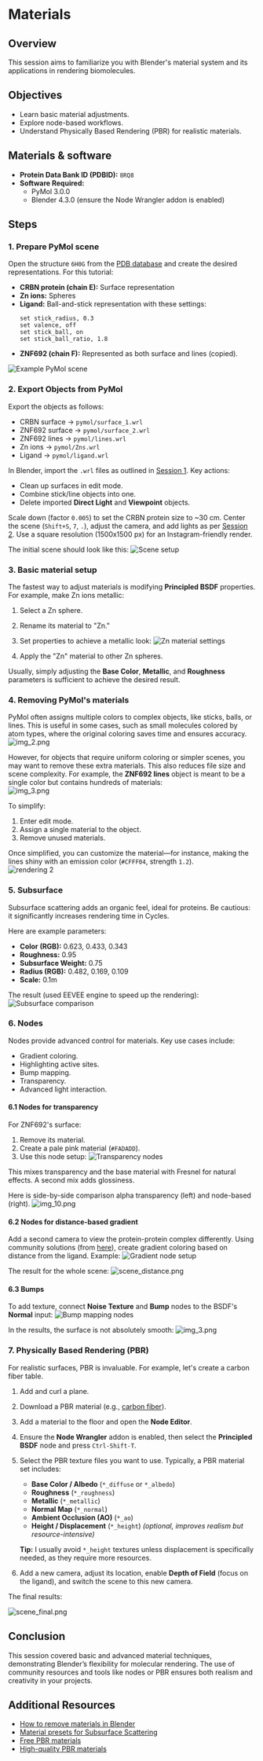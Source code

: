 # Materials

## Overview
This session aims to familiarize you with Blender's material system and its applications in rendering biomolecules.

## Objectives
* Learn basic material adjustments.
* Explore node-based workflows.
* Understand Physically Based Rendering (PBR) for realistic materials.

## Materials & software
- **Protein Data Bank ID (PDBID):** `8RQ8`
- **Software Required:**
  - PyMol 3.0.0
  - Blender 4.3.0 (ensure the Node Wrangler addon is enabled)

## Steps

### 1. Prepare PyMol scene 

Open the structure `6H0G` from the [PDB database](https://www.rcsb.org/structure/6H0G) and create the desired representations. For this tutorial:
- **CRBN protein (chain E):** Surface representation
- **Zn ions:** Spheres
- **Ligand:** Ball-and-stick representation with these settings:
  ```pymol
  set stick_radius, 0.3
  set valence, off
  set stick_ball, on
  set stick_ball_ratio, 1.8
  ```
- **ZNF692 (chain F):** Represented as both surface and lines (copied).

![Example PyMol scene](img/pymol.png)

### 2. Export Objects from PyMol

Export the objects as follows:
- CRBN surface → `pymol/surface_1.wrl`
- ZNF692 surface → `pymol/surface_2.wrl`
- ZNF692 lines → `pymol/lines.wrl`
- Zn ions → `pymol/Zns.wrl`
- Ligand → `pymol/ligand.wrl`

In Blender, import the `.wrl` files as outlined in [Session 1](../session_1/s1.md). Key actions:
- Clean up surfaces in edit mode.
- Combine stick/line objects into one.
- Delete imported **Direct Light** and **Viewpoint** objects.


Scale down (factor `0.005`) to set the CRBN protein size to ~30 cm. Center the scene (`Shift+S`, `7`, `.`), adjust the camera, and add lights as per [Session 2](../session_2/s2.md). Use a square resolution (1500x1500 px) for an Instagram-friendly render.

The initial scene should look like this:
![Scene setup](img/scene1.png)

### 3. Basic material setup

The fastest way to adjust materials is modifying **Principled BSDF** properties. For example, make Zn ions metallic:
1. Select a Zn sphere.
2. Rename its material to "Zn."
3. Set properties to achieve a metallic look:
   ![Zn material settings](img/zn.png)

4. Apply the "Zn" material to other Zn spheres.

Usually, simply adjusting the **Base Color**, **Metallic**, and **Roughness** parameters is sufficient to achieve the desired result. 

### 4. Removing PyMol's materials

PyMol often assigns multiple colors to complex objects, like sticks, balls, or lines. This is useful in some cases, such as small molecules colored by atom types, where the original coloring saves time and ensures accuracy.  
![img_2.png](img/img_2.png)

However, for objects that require uniform coloring or simpler scenes, you may want to remove these extra materials. This also reduces file size and scene complexity. For example, the **ZNF692 lines** object is meant to be a single color but contains hundreds of materials:  
![img_3.png](img/img_3.png)

To simplify:
1. Enter edit mode.
2. Assign a single material to the object.
3. Remove unused materials.  

Once simplified, you can customize the material—for instance, making the lines shiny with an emission color (`#CFFF04`, strength `1.2`).  
![rendering 2](img/rendering2.png)  

### 5. Subsurface

Subsurface scattering adds an organic feel, ideal for proteins. Be cautious: it significantly increases rendering time in Cycles. 

Here are example parameters:
- **Color (RGB):** 0.623, 0.433, 0.343
- **Roughness:** 0.95
- **Subsurface Weight:** 0.75
- **Radius (RGB):** 0.482, 0.169, 0.109
- **Scale:** 0.1m

The result (used EEVEE engine to speed up the rendering):
![Subsurface comparison](img/img_4.png)

### 6. Nodes

Nodes provide advanced control for materials. Key use cases include:
- Gradient coloring.
- Highlighting active sites.
- Bump mapping.
- Transparency.
- Advanced light interaction.

#### 6.1 Nodes for transparency

For ZNF692's surface:
1. Remove its material.
2. Create a pale pink material (`#FADADD`).
3. Use this node setup:
   ![Transparency nodes](img/tn.png)

This mixes transparency and the base material with Fresnel for natural effects. A second mix adds glossiness.

Here is side-by-side comparison alpha transparency (left) and node-based (right).
![img_10.png](img/img_10.png)

#### 6.2 Nodes for distance-based gradient

Add a second camera to view the protein-protein complex differently. Using community solutions (from [here](https://blenderartists.org/t/is-there-a-distance-based-texture-for-blender/1186832/7)), create gradient coloring based on distance from the ligand. Example:
![Gradient node setup](img/dist_nodes.png)


The result for the whole scene:
![scene_distance.png](img/scene_distance.png)

#### 6.3 Bumps

To add texture, connect **Noise Texture** and **Bump** nodes to the BSDF's **Normal** input:
![Bump mapping nodes](img/b_nodes.png)

In the results, the surface is not absolutely smooth:
![img_3.png](img/b.png)



### 7. Physically Based Rendering (PBR)

For realistic surfaces, PBR is invaluable. For example, let's create a carbon fiber table.

1. Add and curl a plane.
2. Download a PBR material (e.g., [carbon fiber](https://freepbr.com/product/carbon-fiber-pbr/)).
3. Add a material to the floor and open the **Node Editor**.  
4. Ensure the **Node Wrangler** addon is enabled, then select the **Principled BSDF** node and press `Ctrl-Shift-T`.  
5. Select the PBR texture files you want to use. Typically, a PBR material set includes:  
   - **Base Color / Albedo** (`*_diffuse` or `*_albedo`)  
   - **Roughness** (`*_roughness`)  
   - **Metallic** (`*_metallic`)  
   - **Normal Map** (`*_normal`)  
   - **Ambient Occlusion (AO)** (`*_ao`)  
   - **Height / Displacement** (`*_height`) *(optional, improves realism but resource-intensive)*  

   **Tip:** I usually avoid `*_height` textures unless displacement is specifically needed, as they require more resources.  
6. Add a new camera, adjust its location, enable **Depth of Field** (focus on the ligand), and switch the scene to this new camera.  

The final results:

![scene_final.png](img/scene_final2.png)

## Conclusion
This session covered basic and advanced material techniques, demonstrating Blender’s flexibility for molecular rendering. The use of community resources and tools like nodes or PBR ensures both realism and creativity in your projects.

## Additional Resources
- [How to remove materials in Blender](https://www.youtube.com/watch?v=AyTqdzpUakk)  
- [Material presets for Subsurface Scattering](https://blender.stackexchange.com/questions/179560/how-to-use-subsurface-scattering-in-principled-bsdf)  
- [Free PBR materials](https://freepbr.com/)  
- [High-quality PBR materials](https://www.poliigon.com/)
